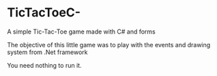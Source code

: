 # TicTacToeC-
A simple Tic-Tac-Toe game made with C# and forms

The objective of this little game was to play with the events and drawing system from .Net framework

You need nothing to run it.

